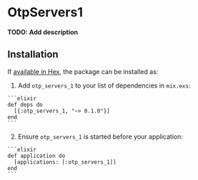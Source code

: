 # OtpServers1

**TODO: Add description**

## Installation

If [available in Hex](https://hex.pm/docs/publish), the package can be installed as:

  1. Add `otp_servers_1` to your list of dependencies in `mix.exs`:

    ```elixir
    def deps do
      [{:otp_servers_1, "~> 0.1.0"}]
    end
    ```

  2. Ensure `otp_servers_1` is started before your application:

    ```elixir
    def application do
      [applications: [:otp_servers_1]]
    end
    ```

